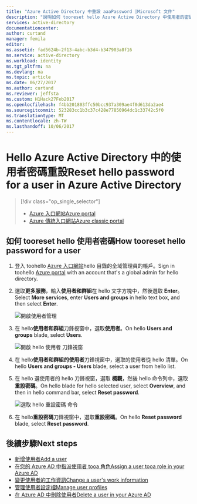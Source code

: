 ```yaml
---
title: "Azure Active Directory 中重設 aaaPassword |Microsoft 文件"
description: "說明如何 tooreset hello Azure Active Directory 中使用者的密碼"
services: active-directory
documentationcenter: 
author: curtand
manager: femila
editor: 
ms.assetid: fad5624b-2f13-4abc-b3d4-b347903a8f16
ms.service: active-directory
ms.workload: identity
ms.tgt_pltfrm: na
ms.devlang: na
ms.topic: article
ms.date: 06/27/2017
ms.author: curtand
ms.reviewer: jeffsta
ms.custom: H1Hack27Feb2017
ms.openlocfilehash: f4bb201803ffc50bcc937a309ae4f0d613da2ae4
ms.sourcegitcommit: 523283cc1b3c37c428e77850964dc1c33742c5f0
ms.translationtype: MT
ms.contentlocale: zh-TW
ms.lasthandoff: 10/06/2017
---
```

# <a name="reset-hello-password-for-a-user-in-azure-active-directory"></a><span data-ttu-id="2b404-103">Hello Azure Active Directory 中的使用者密碼重設</span><span class="sxs-lookup"><span data-stu-id="2b404-103">Reset hello password for a user in Azure Active Directory</span></span>
> [!div class="op_single_selector"]
> * [<span data-ttu-id="2b404-104">Azure 入口網站</span><span class="sxs-lookup"><span data-stu-id="2b404-104">Azure portal</span></span>](active-directory-users-reset-password-azure-portal.md)
> * [<span data-ttu-id="2b404-105">Azure 傳統入口網站</span><span class="sxs-lookup"><span data-stu-id="2b404-105">Azure classic portal</span></span>](active-directory-create-users-reset-password.md)
>
>

## <a name="how-tooreset-hello-password-for-a-user"></a><span data-ttu-id="2b404-106">如何 tooreset hello 使用者密碼</span><span class="sxs-lookup"><span data-stu-id="2b404-106">How tooreset hello password for a user</span></span>
1. <span data-ttu-id="2b404-107">登入 toohello [Azure 入口網站](https://portal.azure.com)hello 目錄的全域管理員的帳戶。</span><span class="sxs-lookup"><span data-stu-id="2b404-107">Sign in toohello [Azure portal](https://portal.azure.com) with an account that's a global admin for hello directory.</span></span>
2. <span data-ttu-id="2b404-108">選取**更多服務**，輸入**使用者和群組**在 hello 文字方塊中，然後選取  **Enter**。</span><span class="sxs-lookup"><span data-stu-id="2b404-108">Select **More services**, enter **Users and groups** in hello text box, and then select **Enter**.</span></span>

   ![開啟使用者管理](./media/active-directory-users-reset-password-azure-portal/create-users-user-management.png)
3. <span data-ttu-id="2b404-110">在 hello**使用者和群組**刀鋒視窗中，選取**使用者**。</span><span class="sxs-lookup"><span data-stu-id="2b404-110">On hello **Users and groups** blade, select **Users**.</span></span>

   ![開啟 hello 使用者 刀鋒視窗](./media/active-directory-users-reset-password-azure-portal/create-users-open-users-blade.png)
4. <span data-ttu-id="2b404-112">在 hello**使用者和群組的使用者**刀鋒視窗中，選取的使用者從 hello 清單。</span><span class="sxs-lookup"><span data-stu-id="2b404-112">On hello **Users and groups - Users** blade, select a user from hello list.</span></span>
5. <span data-ttu-id="2b404-113">在 hello 選使用者的 hello 刀鋒視窗，選取 **概觀**，然後 hello 命令列中，選取**重設密碼**。</span><span class="sxs-lookup"><span data-stu-id="2b404-113">On hello blade for hello selected user, select **Overview**, and then in hello command bar, select **Reset password**.</span></span>

    ![選取 hello 重設密碼 命令](./media/active-directory-users-reset-password-azure-portal/create-users-reset-password-command.png)
6. <span data-ttu-id="2b404-115">在 hello**重設密碼**刀鋒視窗中，選取**重設密碼**。</span><span class="sxs-lookup"><span data-stu-id="2b404-115">On hello **Reset password** blade, select **Reset password**.</span></span>

## <a name="next-steps"></a><span data-ttu-id="2b404-116">後續步驟</span><span class="sxs-lookup"><span data-stu-id="2b404-116">Next steps</span></span>
* [<span data-ttu-id="2b404-117">新增使用者</span><span class="sxs-lookup"><span data-stu-id="2b404-117">Add a user</span></span>](active-directory-users-create-azure-portal.md)
* [<span data-ttu-id="2b404-118">在您的 Azure AD 中指派使用者 tooa 角色</span><span class="sxs-lookup"><span data-stu-id="2b404-118">Assign a user tooa role in your Azure AD</span></span>](active-directory-users-assign-role-azure-portal.md)
* [<span data-ttu-id="2b404-119">變更使用者的工作資訊</span><span class="sxs-lookup"><span data-stu-id="2b404-119">Change a user's work information</span></span>](active-directory-users-work-info-azure-portal.md)
* [<span data-ttu-id="2b404-120">管理使用者設定檔</span><span class="sxs-lookup"><span data-stu-id="2b404-120">Manage user profiles</span></span>](active-directory-users-profile-azure-portal.md)
* [<span data-ttu-id="2b404-121">在 Azure AD 中刪除使用者</span><span class="sxs-lookup"><span data-stu-id="2b404-121">Delete a user in your Azure AD</span></span>](active-directory-users-delete-user-azure-portal.md)
